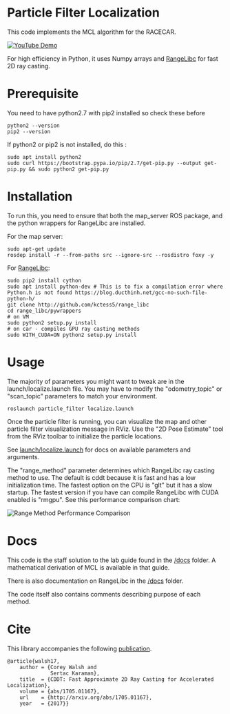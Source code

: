# Particle Filter Localization

This code implements the MCL algorithm for the RACECAR. 

[![YouTube Demo](./media/thumb.jpg)](https://www.youtube.com/watch?v=-c_0hSjgLYw)

For high efficiency in Python, it uses Numpy arrays and [RangeLibc](https://github.com/f1tenth/range_libc) for fast 2D ray casting.

# Prerequisite

You need to have python2.7 with pip2 installed so check these before
```
python2 --version
pip2 --version
```

If python2 or pip2 is not installed, do this :
```
sudo apt install python2
sudo curl https://bootstrap.pypa.io/pip/2.7/get-pip.py --output get-pip.py && sudo python2 get-pip.py
```

# Installation

To run this, you need to ensure that both the map_server ROS package, and the python wrappers for RangeLibc are installed.

For the map server:
```
sudo apt-get update
rosdep install -r --from-paths src --ignore-src --rosdistro foxy -y
```

For [RangeLibc](https://github.com/f1tenth/range_libc):

```
sudo pip2 install cython
sudo apt install python-dev # This is to fix a compilation error where Python.h is not found https://blog.ducthinh.net/gcc-no-such-file-python-h/
git clone http://github.com/kctess5/range_libc
cd range_libc/pywrappers
# on VM
sudo python2 setup.py install
# on car - compiles GPU ray casting methods
sudo WITH_CUDA=ON python2 setup.py install
```

# Usage

The majority of parameters you might want to tweak are in the launch/localize.launch file. You may have to modify the "odometry_topic" or "scan_topic" parameters to match your environment.

```
roslaunch particle_filter localize.launch
```

Once the particle filter is running, you can visualize the map and other particle filter visualization message in RViz. Use the "2D Pose Estimate" tool from the RViz toolbar to initialize the particle locations.

See [launch/localize.launch](/particle_filter/launch/localize.launch) for docs on available parameters and arguments.

The "range_method" parameter determines which RangeLibc ray casting method to use. The default is cddt because it is fast and has a low initialization time. The fastest option on the CPU is "glt" but it has a slow startup. The fastest version if you have can compile RangeLibc with CUDA enabled is "rmgpu". See this performance comparison chart:

![Range Method Performance Comparison](./media/comparison.png)

# Docs

This code is the staff solution to the lab guide found in the [/docs](/particle_filter/docs) folder. A mathematical derivation of MCL is available in that guide.

There is also documentation on RangeLibc in the [/docs](/particle_filter/docs) folder.

The code itself also contains comments describing purpose of each method.

# Cite

This library accompanies the following [publication](http://arxiv.org/abs/1705.01167).

    @article{walsh17,
        author = {Corey Walsh and 
                  Sertac Karaman},
        title  = {CDDT: Fast Approximate 2D Ray Casting for Accelerated Localization},
        volume = {abs/1705.01167},
        url    = {http://arxiv.org/abs/1705.01167},
        year   = {2017}}
